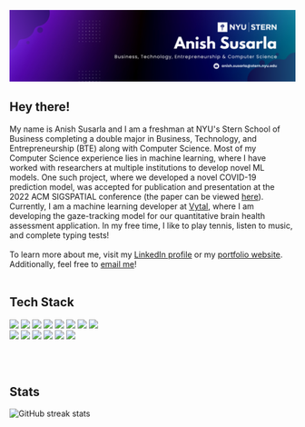 ![Header](https://github.com/anishs37/anishs37/blob/main/AnishSusarlaNewBanner.png?raw=true)

## Hey there! 
My name is Anish Susarla and I am a freshman at NYU's Stern School of Business completing a double major in Business, Technology, and Entrepreneurship (BTE) along with Computer Science. Most of my Computer Science experience lies in machine learning, where I have worked with researchers at multiple institutions to develop novel ML models. One such project, where we developed a novel COVID-19 prediction model, was accepted for publication and presentation at the 2022 ACM SIGSPATIAL conference (the paper can be viewed <a href="https://dl.acm.org/doi/abs/10.1145/3557995.3566122" target="_blank">here</a>). Currently, I am a machine learning developer at <a href="https://vytal.ai/" target="_blank">Vytal</a>, where I am developing the gaze-tracking model for our quantitative brain health assessment application. In my free time, I like to play tennis, listen to music, and complete typing tests!
<br><br>
To learn more about me, visit my <a href="https://www.linkedin.com/in/anishsusarla/" target="_blank">LinkedIn profile</a> or my <a href="https://anishs37.github.io/" target="_blank">portfolio website</a>. Additionally, feel free to <a href="mailto:anish.susarla@stern.nyu.edu" target="_blank">email me</a>!
<br><br>

## Tech Stack

<div><img src="https://img.shields.io/badge/python-3670A0?style=for-the-badge&logo=python&logoColor=ffdd54"/> <img src="https://img.shields.io/badge/java-%23ED8B00.svg?style=for-the-badge&logo=openjdk&logoColor=white"/> <img src="https://img.shields.io/badge/javascript-%23323330.svg?style=for-the-badge&logo=javascript&logoColor=%23F7DF1E"/> <img src="https://img.shields.io/badge/r-%23276DC3.svg?style=for-the-badge&logo=r&logoColor=white"/> <img src="https://img.shields.io/badge/c++-%2300599C.svg?style=for-the-badge&logo=c%2B%2B&logoColor=white"/> <img src="https://img.shields.io/badge/html5-%23E34F26.svg?style=for-the-badge&logo=html5&logoColor=white"/> <img src="https://img.shields.io/badge/css3-%231572B6.svg?style=for-the-badge&logo=css3&logoColor=white"/> <img src="https://img.shields.io/badge/latex-%23008080.svg?style=for-the-badge&logo=latex&logoColor=white"/></div>

<div><img src="https://img.shields.io/badge/mysql-%2300f.svg?style=for-the-badge&logo=mysql&logoColor=white"/> <img src="https://img.shields.io/badge/Anaconda-%2344A833.svg?style=for-the-badge&logo=anaconda&logoColor=white"/> <img src="https://img.shields.io/badge/node.js-6DA55F?style=for-the-badge&logo=node.js&logoColor=white"/> <img src="https://img.shields.io/badge/opencv-%23white.svg?style=for-the-badge&logo=opencv&logoColor=white"/> <img src="https://img.shields.io/badge/react-%2320232a.svg?style=for-the-badge&logo=react&logoColor=%2361DAFB"/> <img src="https://img.shields.io/badge/WordPress-%23117AC9.svg?style=for-the-badge&logo=WordPress&logoColor=white"/></div>

<br><br>
## Stats
![GitHub streak stats](https://github-readme-streak-stats.herokuapp.com/?user=anishs37)



